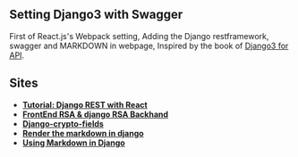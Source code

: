 ## Setting Django3 with Swagger

First of React.js's Webpack setting, Adding the Django restframework, swagger and MARKDOWN in webpage, Inspired by the book of [Django3 for API](https://github.com/wsvincent/djangoforapis_30).

## Sites

- **[Tutorial: Django REST with React](https://www.valentinog.com/blog/drf/)**
- **[FrontEnd RSA & django RSA Backhand](https://blog.csdn.net/qq_41860162/article/details/89358772)**
- **[Django-crypto-fields](https://pypi.org/project/django-crypto-fields/)**
- **[Render the markdown in django](https://www.imzjy.com/blog/2018-05-20-render-the-markdown-in-django)**
- **[Using Markdown in Django](https://hakibenita.com/django-markdown)**

